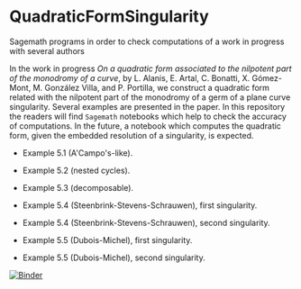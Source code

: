 # QuadraticFormSingularity
Sagemath programs in order to check  computations of a work in progress with several authors

In the work in progress *On a quadratic form associated to the nilpotent part of the monodromy of a curve*, by L. Alanis, E. Artal, C. Bonatti, X. Gómez-Mont, M. González Villa, and P. Portilla, we construct a quadratic form related with the nilpotent part of the monodromy of a germ of a plane curve singularity. Several examples are presented in the paper. In this repository the readers will find `Sagemath` notebooks which help to check the accuracy of computations. In the future, a notebook which computes the quadratic form, given the embedded resolution of a singularity, is expected.

- Example 5.1 (A'Campo's-like). <!--[![Binder](https://mybinder.org/badge_logo.svg)](https://mybinder.org/v2/gh/enriqueartal/QuadraticFormSingularity/main?filepath=Ejemplo5.1.v3.ipynb)-->

- Example 5.2 (nested cycles). <!--[![Binder](https://mybinder.org/badge_logo.svg)](https://mybinder.org/v2/gh/enriqueartal/QuadraticFormSingularity/main?filepath=Ejemplo5.2.v3.ipynb)-->

- Example 5.3 (decomposable). <!--[![Binder](https://mybinder.org/badge_logo.svg)](https://mybinder.org/v2/gh/enriqueartal/QuadraticFormSingularity/main?filepath=Ejemplo5.3.v3.ipynb)-->

- Example 5.4 (Steenbrink-Stevens-Schrauwen), first singularity. <!--[![Binder](https://mybinder.org/badge_logo.svg)](https://mybinder.org/v2/gh/enriqueartal/QuadraticFormSingularity/main?filepath=Ejemplo5.4a.v3.ipynb)-->

- Example 5.4 (Steenbrink-Stevens-Schrauwen), second singularity. <!--[![Binder](https://mybinder.org/badge_logo.svg)](https://mybinder.org/v2/gh/enriqueartal/QuadraticFormSingularity/main?filepath=Ejemplo5.4b.v3.ipynb)-->

- Example 5.5 (Dubois-Michel), first singularity. <!--[![Binder](https://mybinder.org/badge_logo.svg)](https://mybinder.org/v2/gh/enriqueartal/QuadraticFormSingularity/main?filepath=Ejemplo5.5a.v3.ipynb)-->

- Example 5.5 (Dubois-Michel), second singularity. <!--[![Binder](https://mybinder.org/badge_logo.svg)](https://mybinder.org/v2/gh/enriqueartal/QuadraticFormSingularity/main?filepath=Ejemplo5.5b.v3.ipynb)-->

[![Binder](https://mybinder.org/badge_logo.svg)](https://mybinder.org/v2/gh/enriqueartal/QuadraticFormSingularity/binder)

